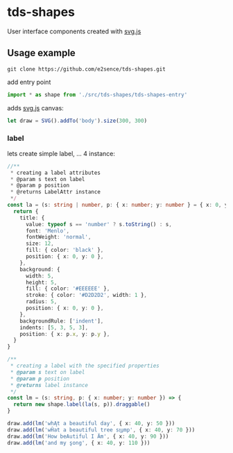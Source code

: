 # tds-shapes

User interface components created with [svg.js](https://github.com/svgdotjs/svg.js)

## Usage example

`git clone https://github.com/e2sence/tds-shapes.git`

add entry point

```typescript
import * as shape from './src/tds-shapes/tds-shapes-entry'
```

adds [svg.js](https://svgjs.com/docs/3.0/getting-started/) canvas:

```typescript
let draw = SVG().addTo('body').size(300, 300)
```

### label

lets create simple label, ... 4 instance:

```typescript
//**
 * creating a label attributes
 * @param s text on label
 * @param p position
 * @returns LabelAttr instance
 */
const la = (s: string | number, p: { x: number; y: number } = { x: 0, y: 0 }): shape.LabelAttr => {
  return {
    title: {
      value: typeof s == 'number' ? s.toString() : s,
      font: 'Menlo',
      fontWeight: 'normal',
      size: 12,
      fill: { color: 'black' },
      position: { x: 0, y: 0 },
    },
    background: {
      width: 5,
      height: 5,
      fill: { color: '#EEEEEE' },
      stroke: { color: '#D2D2D2', width: 1 },
      radius: 5,
      position: { x: 0, y: 0 },
    },
    backgroundRule: ['indent'],
    indents: [5, 3, 5, 3],
    position: { x: p.x, y: p.y },
  }
}

/**
 * creating a label with the specified properties
 * @param s text on label
 * @param p position
 * @returns label instance
 */
const lm = (s: string, p: { x: number; y: number }) => {
  return new shape.label(la(s, p)).draggable()
}

draw.add(lm('whĄt a beautiful day', { x: 40, y: 50 }))
draw.add(lm('wĤat a beautiful tree st͜ump', { x: 40, y: 70 }))
draw.add(lm('How beAutiful I Äm', { x: 40, y: 90 }))
draw.add(lm('and my s̬ong', { x: 40, y: 110 }))
```
